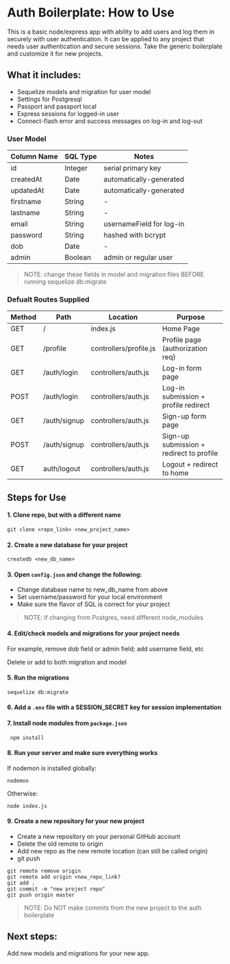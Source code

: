 # Auth Boilerplate: How to Use

This is a basic node/express app with ability to add users and log them in securely with user authentication. It can be applied to any project that needs user authentication and secure sessions. Take the generic boilerplate and customize it for new projects. 

## What it includes:

* Sequelize models and migration for user model
* Settings for Postgresql
* Passport and passport local
* Express sessions for logged-in user
* Connect-flash error and success messages on log-in and log-out

### User Model

| Column Name | SQL Type | Notes |
|-------------|----------|-----------------------------------|
| id | Integer | serial primary key |
| createdAt | Date | automatically-generated |
| updatedAt | Date | automatically-generated |
| firstname	| String | - |
| lastname | String | - |
| email | String | usernameField for log-in |
| password | String | hashed with bcrypt |
| dob | Date | - |
| admin | Boolean | admin or regular user |


> NOTE: change these fields in model and migration files BEFORE running sequelize db:migrate

### Defualt Routes Supplied

| Method | Path | Location | Purpose |
| ------- | ----------------------- | ------------- | ------------------------------------- |
| GET | / | index.js | Home Page |
| GET | /profile | controllers/profile.js | Profile page (authorization req) |
| GET | /auth/login | controllers/auth.js | Log-in form page |
| POST | /auth/login | controllers/auth.js | Log-in submission + profile redirect |
| GET | /auth/signup | controllers/auth.js | Sign-up form page |
| POST | /auth/signup | controllers/auth.js | Sign-up submission + redirect to profile |
| GET | auth/logout | controllers/auth.js | Logout + redirect to home |

## Steps for Use

#### 1. Clone repo, but with a different name

```
git clone <repo_link> <new_project_name>
```
#### 2. Create a new database for your project 
```
createdb <new_db_name>
```
#### 3. Open `config.json` and change the following: 
* Change database name to new_db_name from above
* Set username/password for your local environment
* Make sure the flavor of SQL is correct for your project

> NOTE: if changing from Postgres, need different node_modules

#### 4. Edit/check models and migrations for your project needs

For example, remove dob field or admin field; add username field, etc

Delete or add to both migration and model

#### 5. Run the migrations
```
sequelize db:migrate
``` 

#### 6. Add a `.env` file with a SESSION_SECRET key for session implementation

#### 7. Install node modules from `package.json`
```
 npm install
```
#### 8. Run your server and make sure everything works
If nodemon is installed globally:
```
nodemon
```
Otherwise: 
```
node index.js
```
#### 9. Create a new repository for your new project
* Create a new repository on your personal GitHub account
* Delete the old remote to origin
* Add new repo as the new remote location (can still be called origin)
* git push

```
git remote remove origin
git remote add origin <new_repo_link?
git add .
git commit -m "new project repo"
git push origin master
```

>NOTE: Do NOT make commits from the new project to the auth boilerplate

## Next steps:

Add new models and migrations for your new app. 



















